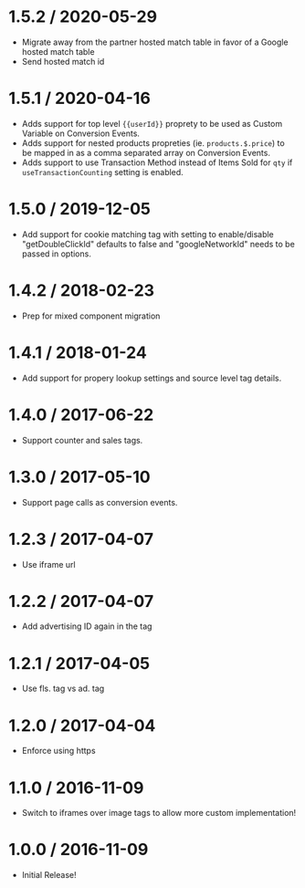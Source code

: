 1.5.2 / 2020-05-29
==================

  * Migrate away from the partner hosted match table in favor of a Google hosted match table
  * Send hosted match id

1.5.1 / 2020-04-16
==================

  * Adds support for top level `{{userId}}` proprety to be used as Custom Variable on Conversion Events.
  * Adds support for nested products propreties (ie. `products.$.price`) to be mapped in as a comma separated array on Conversion Events.
  * Adds support to use Transaction Method instead of Items Sold for `qty` if `useTransactionCounting` setting is enabled. 

1.5.0 / 2019-12-05
==================

  * Add support for cookie matching tag with setting to enable/disable "getDoubleClickId" defaults to false and "googleNetworkId" needs to be passed in options.

1.4.2 / 2018-02-23
==================

  * Prep for mixed component migration

1.4.1 / 2018-01-24
==================

  * Add support for propery lookup settings and source level tag details.

1.4.0 / 2017-06-22
==================

  * Support counter and sales tags.

1.3.0 / 2017-05-10
==================

  * Support page calls as conversion events.

1.2.3 / 2017-04-07
==================

  * Use iframe url

1.2.2 / 2017-04-07
==================

  * Add advertising ID again in the tag

1.2.1 / 2017-04-05
==================

  * Use fls. tag vs ad. tag

1.2.0 / 2017-04-04
==================

  * Enforce using https

1.1.0 / 2016-11-09
==================

  * Switch to iframes over image tags to allow more custom implementation!

1.0.0 / 2016-11-09
==================

  * Initial Release!
